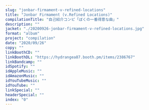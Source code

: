 ```yaml
---
slug: "jonbar-firmament-v-refined-locations"
title: "Jonbar Firmament (v.Refined Locations)"
compilationTitle: "自己紹介コンピ「ぼくの一番得意な曲」"
description: ""
jacket: "./20200926-jonbar-firmament-v-refined-locations.jpg"
format: "album"
project: "compilation"
date: "2020/09/26"
copy: ""
linkBoothCD: ""
linkBoothDL: "https://hydrangea87.booth.pm/items/2386767"
linkBandcamp: ""
idSpotify: ""
idAppleMusic: ""
idAmazonMusic: ""
idYouTubeMusic: ""
idYouTube: ""
linkSpecial: ""
headerSpecial: ""
index: "0"
---
```

